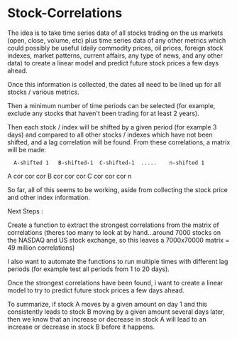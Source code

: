 # Stock-Correlations

The idea is to take time series data of all stocks trading on the us markets (open, close, volume, etc) plus time series data of any other metrics which could possibly be useful (daily commodity prices, oil prices, foreign stock indexes, market patterns, current affairs, any type of news, and any other data) to create a linear model and predict future stock prices a few days ahead.

Once this information is collected, the dates all need to be lined up for all stocks / various metrics.

Then a minimum number of time periods can be selected (for example, exclude any stocks that haven't been trading for at least 2 years).

Then each stock / index will be shifted by a given period (for example 3 days) and compared to all other stocks / indexes which have not been shifted, and a lag correlation will be found.  From these correlations, a matrix will be made:

      A-shifted 1   B-shifted-1  C-shifted-1  .....    n-shifted 1
A        cor                  cor                   cor
B        cor                  cor                   cor
C        cor                  cor                   cor
n

So far, all of this seems to be working, aside from collecting the stock price and other index information.

Next Steps :


Create a function to extract the strongest correlations from the matrix of correlations (theres too many to look at by hand...around 7000 stocks on the NASDAQ and US stock exchange, so this leaves a 7000x70000 matrix = 49 million correlations)

I also want to automate the functions to run multiple times with different lag periods (for example test all periods from 1 to 20 days).

Once the strongest correlations have been found, i want to create a linear model to try to predict future stock prices a few days ahead.

To summarize, if stock A moves by a given amount on day 1 and this consistently leads to stock B moving by a given amount several days later, then we know that an increase or decrease in stock A will lead to an increase or decrease in stock B before it happens.
